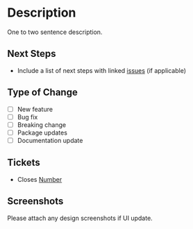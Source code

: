 # Description

One to two sentence description.

## Next Steps

- Include a list of next steps with linked [issues](Link) (if applicable)

## Type of Change

- [ ] New feature
- [ ] Bug fix
- [ ] Breaking change
- [ ] Package updates
- [ ] Documentation update

## Tickets

- Closes [Number](Link)

## Screenshots

Please attach any design screenshots if UI update.
